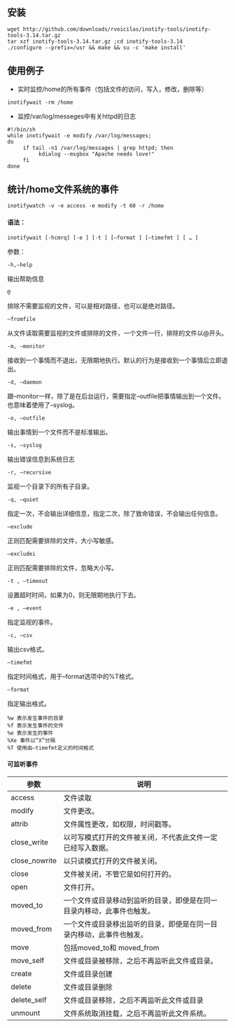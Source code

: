 ## 安装
```
wget http://github.com/downloads/rvoicilas/inotify-tools/inotify-tools-3.14.tar.gz
tar xzf inotify-tools-3.14.tar.gz ;cd inotify-tools-3.14
./configure --prefix=/usr && make && su -c 'make install'
```
## 使用例子
- 实时监控/home的所有事件（包括文件的访问，写入，修改，删除等）
```
inotifywait -rm /home
```
- 监控/var/log/messeges中有关httpd的日志
```
#!/bin/sh
while inotifywait -e modify /var/log/messages; 
do
     if tail -n1 /var/log/messages | grep httpd; then
          kdialog --msgbox "Apache needs love!"
     fi
done
```

## 统计/home文件系统的事件
```
inotifywatch -v -e access -e modify -t 60 -r /home
```
#### 语法：
```
inotifywait [-hcmrq] [-e ] [-t ] [–format ] [–timefmt ] [ … ]
```
参数：
```
-h,–help
```
输出帮助信息
```
@
```
排除不需要监视的文件，可以是相对路径，也可以是绝对路径。
```
–fromfile
```
从文件读取需要监视的文件或排除的文件，一个文件一行，排除的文件以@开头。
```
-m, –monitor
```
接收到一个事情而不退出，无限期地执行。默认的行为是接收到一个事情后立即退出。
```
-d, –daemon
```
跟–monitor一样，除了是在后台运行，需要指定–outfile把事情输出到一个文件。也意味着使用了–syslog。
```
-o, –outfile
```
输出事情到一个文件而不是标准输出。
```
-s, –syslog
```
输出错误信息到系统日志
```
-r, –recursive
```
监视一个目录下的所有子目录。
```
-q, –quiet
```
指定一次，不会输出详细信息，指定二次，除了致命错误，不会输出任何信息。
```
–exclude
```
正则匹配需要排除的文件，大小写敏感。
```
–excludei
```
正则匹配需要排除的文件，忽略大小写。
```
-t , –timeout
```
设置超时时间，如果为0，则无限期地执行下去。
```
-e , –event
```
指定监视的事件。
```
-c, –csv
```
输出csv格式。
```
–timefmt
```
指定时间格式，用于–format选项中的%T格式。
```
–format
```
指定输出格式。
```
%w 表示发生事件的目录
%f 表示发生事件的文件
%e 表示发生的事件
%Xe 事件以“X”分隔
%T 使用由–timefmt定义的时间格式
```

#### 可监听事件
| 参数  | 说明  |
| ------------ | ------------ |
|access|文件读取|
|modify|文件更改。|
|attrib|文件属性更改，如权限，时间戳等。|
|close_write|以可写模式打开的文件被关闭，不代表此文件一定已经写入数据。|
|close_nowrite|以只读模式打开的文件被关闭。|
|close|文件被关闭，不管它是如何打开的。|
|open|文件打开。|
|moved_to|一个文件或目录移动到监听的目录，即使是在同一目录内移动，此事件也触发。|
|moved_from|一个文件或目录移出监听的目录，即使是在同一目录内移动，此事件也触发。|
|move|包括moved_to和 moved_from|
|move_self|文件或目录被移除，之后不再监听此文件或目录。|
|create|文件或目录创建|
|delete|文件或目录删除|
|delete_self|文件或目录移除，之后不再监听此文件或目录|
|unmount|文件系统取消挂载，之后不再监听此文件系统。|